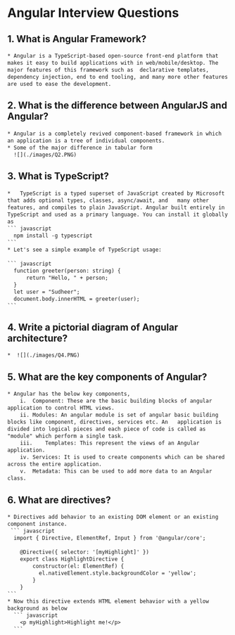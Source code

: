 # Angular Interview Questions

## 1.  What is Angular Framework?
    * Angular is a TypeScript-based open-source front-end platform that makes it easy to build applications with in web/mobile/desktop. The major features of this framework such as  declarative templates, dependency injection, end to end tooling, and many more other features are used to ease the development.

## 2. What is the difference between AngularJS and Angular?
    * Angular is a completely revived component-based framework in which an application is a tree of individual components.
    * Some of the major difference in tabular form
      ![](./images/Q2.PNG)

## 3. What is TypeScript?
    *   TypeScript is a typed superset of JavaScript created by Microsoft that adds optional types, classes, async/await, and   many other features, and compiles to plain JavaScript. Angular built entirely in TypeScript and used as a primary language. You can install it globally as
    ``` javascript
      npm install -g typescript
    ```
    * Let's see a simple example of TypeScript usage:

    ``` javascript
      function greeter(person: string) {
          return "Hello, " + person;
      }
      let user = "Sudheer";
      document.body.innerHTML = greeter(user);
    ```
## 4. Write a pictorial diagram of Angular architecture?
    *  ![](./images/Q4.PNG)

## 5. What are the key components of Angular?
    * Angular has the below key components,
        i.	Component: These are the basic building blocks of angular application to control HTML views.
        ii.	Modules: An angular module is set of angular basic building blocks like component, directives, services etc. An   application is divided into logical pieces and each piece of code is called as "module" which perform a single task.
        iii.	Templates: This represent the views of an Angular application.
        iv.	Services: It is used to create components which can be shared across the entire application.
        v.	Metadata: This can be used to add more data to an Angular class.
## 6. What are directives?
    * Directives add behavior to an existing DOM element or an existing component instance.
     ``` javascript
      import { Directive, ElementRef, Input } from '@angular/core';

        @Directive({ selector: '[myHighlight]' })
        export class HighlightDirective {
            constructor(el: ElementRef) {
              el.nativeElement.style.backgroundColor = 'yellow';
            }
        }
    ```
    * Now this directive extends HTML element behavior with a yellow background as below
      ``` javascript
        <p myHighlight>Highlight me!</p>
      ```
